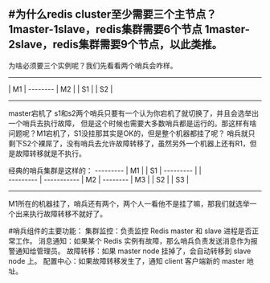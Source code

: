 
#为什么redis cluster至少需要三个主节点？ 
1master-1slave，redis集群需要6个节点
1master-2slave，redis集群需要9个节点，以此类推。
---------------------



为啥必须要三个实例呢？我们先看看两个哨兵会咋样。

---------           -----------
|   M1  | --------  |   M2    |
|   S1  |           |   S2    |
---------           ----------- 

master宕机了 s1和s2两个哨兵只要有一个认为你宕机了就切换了，并且会选举出一个哨兵去执行故障，
但是这个时候也需要大多数哨兵都是运行的。那这样有啥问题呢？M1宕机了，S1没挂那其实是OK的，但是整个机器都挂了呢？
哨兵就只剩下S2个裸屌了，没有哨兵去允许故障转移了，虽然另外一个机器上还有R1，但是故障转移就是不执行。

经典的哨兵集群是这样的：
         ---------
         |   M1  |
         |   S1  |
         ---------
             |
             |   
---------    |      -----------
|   M2  | --------  |   M3    |
|   S2  |           |   S3    |
---------           ----------- 

M1所在的机器挂了，哨兵还有两个，两个人一看他不是挂了嘛，那我们就选举一个出来执行故障转移不就好了。

#哨兵组件的主要功能：
集群监控：负责监控 Redis master 和 slave 进程是否正常工作。
消息通知：如果某个 Redis 实例有故障，那么哨兵负责发送消息作为报警通知给管理员。
故障转移：如果 master node 挂掉了，会自动转移到 slave node 上。
配置中心：如果故障转移发生了，通知 client 客户端新的 master 地址。
